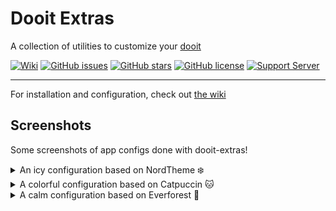 # Dooit Extras

A collection of utilities to customize your [dooit](https://github.com/dooit-org/dooit)

[![Wiki](https://img.shields.io/badge/Wiki-Dooit%20Extras-blue?style=flat-square)](https://dooit-org.github.io/dooit-extras/)
[![GitHub issues](https://img.shields.io/github/issues/dooit-org/dooit-extras?color=red&style=flat-square)](https://github.com/dooit-org/doit-extras/issues)
[![GitHub stars](https://img.shields.io/github/stars/dooit-org/dooit-extras?color=green&style=flat-square)](https://github.com/dooit-org/doit/stargazers)
[![GitHub license](https://img.shields.io/github/license/dooit-org/dooit-extras?color=yellow&style=flat-square)](https://github.com/dooit-org/doit/blob/main/LICENSE)
[![Support Server](https://img.shields.io/discord/989186205025464390.svg?label=Discord&logo=Discord&colorB=7289da&style=flat-square)](https://discord.gg/WA2ER9MBWa)


--------------

For installation and configuration, check out [the wiki](https://dooit-org.github.io/dooit-extras/)

## Screenshots 

Some screenshots of app configs done with dooit-extras!

<details>
  <summary>An icy configuration based on NordTheme ❄️ </summary>
  
![Preview 1](./imgs/config1.png)

</details>

<details>
  <summary>A colorful configuration based on Catpuccin 🐱 </summary>
  
![Preview 2](./imgs/config2.png)

</details>

<details>  
  <summary>A calm configuration based on Everforest 🌲 </summary>
  
![Preview 3](./imgs/config3.png)

</details>
